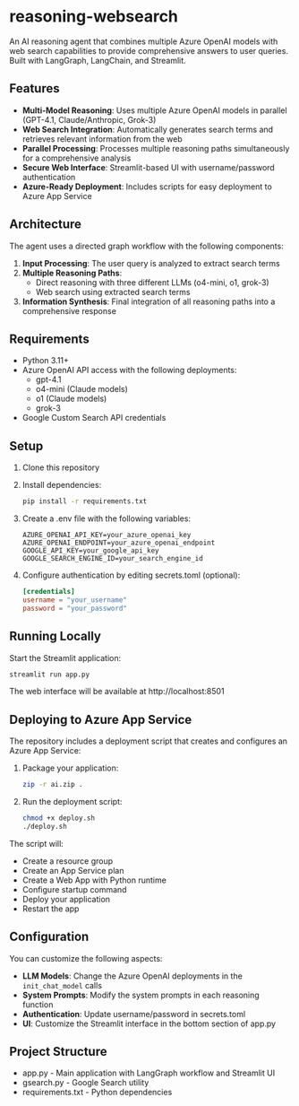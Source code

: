 # reasoning-websearch

An AI reasoning agent that combines multiple Azure OpenAI models with web search capabilities to provide comprehensive answers to user queries. Built with LangGraph, LangChain, and Streamlit.

## Features

- **Multi-Model Reasoning**: Uses multiple Azure OpenAI models in parallel (GPT-4.1, Claude/Anthropic, Grok-3)
- **Web Search Integration**: Automatically generates search terms and retrieves relevant information from the web
- **Parallel Processing**: Processes multiple reasoning paths simultaneously for a comprehensive analysis
- **Secure Web Interface**: Streamlit-based UI with username/password authentication
- **Azure-Ready Deployment**: Includes scripts for easy deployment to Azure App Service

## Architecture

The agent uses a directed graph workflow with the following components:

1. **Input Processing**: The user query is analyzed to extract search terms
2. **Multiple Reasoning Paths**:
   - Direct reasoning with three different LLMs (o4-mini, o1, grok-3)
   - Web search using extracted search terms
3. **Information Synthesis**: Final integration of all reasoning paths into a comprehensive response

## Requirements

- Python 3.11+
- Azure OpenAI API access with the following deployments:
  - gpt-4.1
  - o4-mini (Claude models)
  - o1 (Claude models)
  - grok-3
- Google Custom Search API credentials

## Setup

1. Clone this repository
2. Install dependencies:
   ```bash
   pip install -r requirements.txt
   ```

3. Create a .env file with the following variables:
   ```
   AZURE_OPENAI_API_KEY=your_azure_openai_key
   AZURE_OPENAI_ENDPOINT=your_azure_openai_endpoint
   GOOGLE_API_KEY=your_google_api_key
   GOOGLE_SEARCH_ENGINE_ID=your_search_engine_id
   ```

4. Configure authentication by editing secrets.toml (optional):
   ```toml
   [credentials]
   username = "your_username"
   password = "your_password"
   ```

## Running Locally

Start the Streamlit application:

```bash
streamlit run app.py
```

The web interface will be available at http://localhost:8501

## Deploying to Azure App Service

The repository includes a deployment script that creates and configures an Azure App Service:

1. Package your application:
   ```bash
   zip -r ai.zip .
   ```

2. Run the deployment script:
   ```bash
   chmod +x deploy.sh
   ./deploy.sh
   ```

The script will:
- Create a resource group
- Create an App Service plan
- Create a Web App with Python runtime
- Configure startup command
- Deploy your application
- Restart the app

## Configuration

You can customize the following aspects:

- **LLM Models**: Change the Azure OpenAI deployments in the `init_chat_model` calls
- **System Prompts**: Modify the system prompts in each reasoning function
- **Authentication**: Update username/password in secrets.toml
- **UI**: Customize the Streamlit interface in the bottom section of app.py

## Project Structure

- app.py - Main application with LangGraph workflow and Streamlit UI
- gsearch.py - Google Search utility
- requirements.txt - Python dependencies

